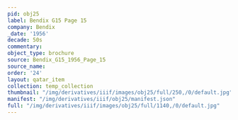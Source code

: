 ```yaml
---
pid: obj25
label: Bendix G15 Page 15
company: Bendix
_date: '1956'
decade: 50s
commentary: 
object_type: brochure
source: Bendix_G15_1956_Page_15
source_name: 
order: '24'
layout: qatar_item
collection: temp_collection
thumbnail: "/img/derivatives/iiif/images/obj25/full/250,/0/default.jpg"
manifest: "/img/derivatives/iiif/obj25/manifest.json"
full: "/img/derivatives/iiif/images/obj25/full/1140,/0/default.jpg"
---
```

